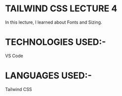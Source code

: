 <h1>TAILWIND CSS LECTURE 4</h1>
<p>In this lecture, I learned about Fonts and Sizing.</p>
<h1>TECHNOLOGIES USED:-</h1>
<p>VS Code</p>
<h1>LANGUAGES USED:-</h1>
<p>Tailwind CSS</p>
